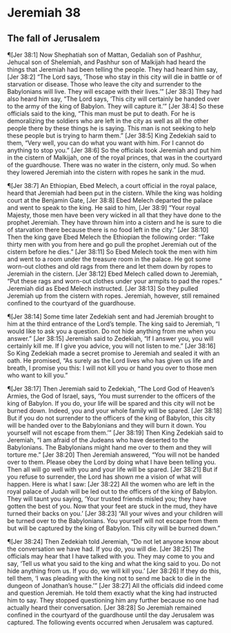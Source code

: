 # Jeremiah 38

## The fall of Jerusalem
¶[Jer 38:1] Now Shephatiah son of Mattan, Gedaliah son of Pashhur, Jehucal son of Shelemiah, and Pashhur son of Malkijah had heard the things that Jeremiah had been telling the people. They had heard him say,
[Jer 38:2] “The Lord says, ‘Those who stay in this city will die in battle or of starvation or disease. Those who leave the city and surrender to the Babylonians will live. They will escape with their lives.’”
[Jer 38:3] They had also heard him say, “The Lord says, ‘This city will certainly be handed over to the army of the king of Babylon. They will capture it.’”
[Jer 38:4] So these officials said to the king, “This man must be put to death. For he is demoralizing the soldiers who are left in the city as well as all the other people there by these things he is saying. This man is not seeking to help these people but is trying to harm them.”
[Jer 38:5] King Zedekiah said to them, “Very well, you can do what you want with him. For I cannot do anything to stop you.”
[Jer 38:6] So the officials took Jeremiah and put him in the cistern of Malkijah, one of the royal princes, that was in the courtyard of the guardhouse. There was no water in the cistern, only mud. So when they lowered Jeremiah into the cistern with ropes he sank in the mud.

¶[Jer 38:7] An Ethiopian, Ebed Melech, a court official in the royal palace, heard that Jeremiah had been put in the cistern. While the king was holding court at the Benjamin Gate,
[Jer 38:8] Ebed Melech departed the palace and went to speak to the king. He said to him,
[Jer 38:9] “Your royal Majesty, those men have been very wicked in all that they have done to the prophet Jeremiah. They have thrown him into a cistern and he is sure to die of starvation there because there is no food left in the city.”
[Jer 38:10] Then the king gave Ebed Melech the Ethiopian the following order: “Take thirty men with you from here and go pull the prophet Jeremiah out of the cistern before he dies.”
[Jer 38:11] So Ebed Melech took the men with him and went to a room under the treasure room in the palace. He got some worn-out clothes and old rags from there and let them down by ropes to Jeremiah in the cistern.
[Jer 38:12] Ebed Melech called down to Jeremiah, “Put these rags and worn-out clothes under your armpits to pad the ropes.” Jeremiah did as Ebed Melech instructed.
[Jer 38:13] So they pulled Jeremiah up from the cistern with ropes. Jeremiah, however, still remained confined to the courtyard of the guardhouse.

¶[Jer 38:14] Some time later Zedekiah sent and had Jeremiah brought to him at the third entrance of the Lord’s temple. The king said to Jeremiah, “I would like to ask you a question. Do not hide anything from me when you answer.”
[Jer 38:15] Jeremiah said to Zedekiah, “If I answer you, you will certainly kill me. If I give you advice, you will not listen to me.”
[Jer 38:16] So King Zedekiah made a secret promise to Jeremiah and sealed it with an oath. He promised, “As surely as the Lord lives who has given us life and breath, I promise you this: I will not kill you or hand you over to those men who want to kill you.”

¶[Jer 38:17] Then Jeremiah said to Zedekiah, “The Lord God of Heaven’s Armies, the God of Israel, says, ‘You must surrender to the officers of the king of Babylon. If you do, your life will be spared and this city will not be burned down. Indeed, you and your whole family will be spared.
[Jer 38:18] But if you do not surrender to the officers of the king of Babylon, this city will be handed over to the Babylonians and they will burn it down. You yourself will not escape from them.’”
[Jer 38:19] Then King Zedekiah said to Jeremiah, “I am afraid of the Judeans who have deserted to the Babylonians. The Babylonians might hand me over to them and they will torture me.”
[Jer 38:20] Then Jeremiah answered, “You will not be handed over to them. Please obey the Lord by doing what I have been telling you. Then all will go well with you and your life will be spared.
[Jer 38:21] But if you refuse to surrender, the Lord has shown me a vision of what will happen. Here is what I saw:
[Jer 38:22] All the women who are left in the royal palace of Judah will be led out to the officers of the king of Babylon. They will taunt you saying, ‘Your trusted friends misled you; they have gotten the best of you. Now that your feet are stuck in the mud, they have turned their backs on you.’
[Jer 38:23] “All your wives and your children will be turned over to the Babylonians. You yourself will not escape from them but will be captured by the king of Babylon. This city will be burned down.”

¶[Jer 38:24] Then Zedekiah told Jeremiah, “Do not let anyone know about the conversation we have had. If you do, you will die.
[Jer 38:25] The officials may hear that I have talked with you. They may come to you and say, ‘Tell us what you said to the king and what the king said to you. Do not hide anything from us. If you do, we will kill you.’
[Jer 38:26] If they do this, tell them, ‘I was pleading with the king not to send me back to die in the dungeon of Jonathan’s house.’”
[Jer 38:27] All the officials did indeed come and question Jeremiah. He told them exactly what the king had instructed him to say. They stopped questioning him any further because no one had actually heard their conversation.
[Jer 38:28] So Jeremiah remained confined in the courtyard of the guardhouse until the day Jerusalem was captured. The following events occurred when Jerusalem was captured.
